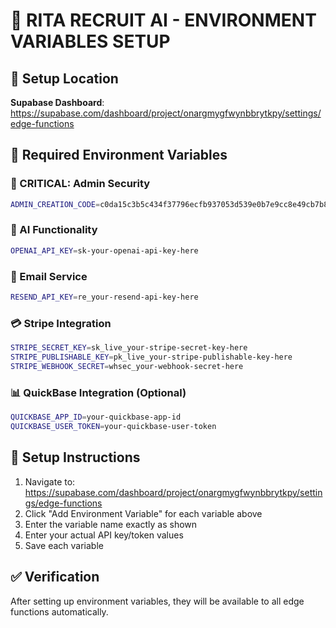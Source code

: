# 🔧 RITA RECRUIT AI - ENVIRONMENT VARIABLES SETUP

## 📍 Setup Location
**Supabase Dashboard**: https://supabase.com/dashboard/project/onargmygfwynbbrytkpy/settings/edge-functions

## 🔐 Required Environment Variables

### 🚨 CRITICAL: Admin Security
```bash
ADMIN_CREATION_CODE=c0da15c3b5c434f37796ecfb937053d539e0b7e9cc8e49cb7b868595675048b5
```

### 🤖 AI Functionality
```bash
OPENAI_API_KEY=sk-your-openai-api-key-here
```

### 📧 Email Service
```bash
RESEND_API_KEY=re_your-resend-api-key-here
```

### 💳 Stripe Integration
```bash
STRIPE_SECRET_KEY=sk_live_your-stripe-secret-key-here
STRIPE_PUBLISHABLE_KEY=pk_live_your-stripe-publishable-key-here  
STRIPE_WEBHOOK_SECRET=whsec_your-webhook-secret-here
```

### 📊 QuickBase Integration (Optional)
```bash
QUICKBASE_APP_ID=your-quickbase-app-id
QUICKBASE_USER_TOKEN=your-quickbase-user-token
```

## 🎯 Setup Instructions

1. Navigate to: https://supabase.com/dashboard/project/onargmygfwynbbrytkpy/settings/edge-functions
2. Click "Add Environment Variable" for each variable above
3. Enter the variable name exactly as shown
4. Enter your actual API key/token values
5. Save each variable

## ✅ Verification

After setting up environment variables, they will be available to all edge functions automatically.